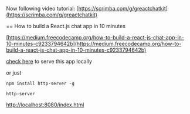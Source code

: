 Now following video tutorial: [https://scrimba.com/g/greactchatkit](https://scrimba.com/g/greactchatkit)

== How to build a React.js chat app in 10 minutes

[https://medium.freecodecamp.org/how-to-build-a-react-js-chat-app-in-10-minutes-c9233794642b](https://medium.freecodecamp.org/how-to-build-a-react-js-chat-app-in-10-minutes-c9233794642b)

[check here](https://gist.github.com/jgravois/5e73b56fa7756fd00b89) to serve this app locally

or just

`npm install http-server -g`

`http-server`

[http://localhost:8080/index.html](http://localhost:8080/index.html)
